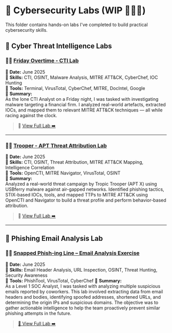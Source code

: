 # 🧪 Cybersecurity Labs (WIP 🚧🚧🚧)

This folder contains hands-on labs I've completed to build practical cybersecurity skills.

## 🔬 Cyber Threat Intelligence Labs

### 👩‍⚖️ [Friday Overtime - CTI Lab](https://github.com/Dee-Techie/Cybersecurity-Portfolio/blob/main/Labs/CTI-lab.md)
📅 **Date:** June 2025  
🧠 **Skills:** CTI, OSINT, Malware Analysis, MITRE ATT&CK, CyberChef, IOC Hunting  
🧰 **Tools:** Terminal, VirusTotal, CyberChef, MITRE, DocIntel, Google  
📄 **Summary:**  
As the lone CTI Analyst on a Friday night, I was tasked with investigating malware targeting a financial firm. I analyzed real-world artefacts, extracted IOCs, and mapped them to relevant MITRE ATT&CK techniques — all while racing against the clock. 
> 🔗 [View Full Lab ➡️](https://github.com/Dee-Techie/Cybersecurity-Portfolio/blob/main/Labs/CTI-lab.md)

---

### 🕵️‍♂️ [Trooper - APT Threat Attribution Lab](https://github.com/Dee-Techie/Cybersecurity-Portfolio/blob/main/Labs/Trooper.md)
📅 **Date:** June 2025  
🧠 **Skills:** CTI, OSINT, Threat Attribution, MITRE ATT&CK Mapping, Intelligence Correlation  
🧰 **Tools:** OpenCTI, MITRE Navigator, VirusTotal, OSINT  
📄 **Summary:**  
Analyzed a real-world threat campaign by Tropic Trooper (APT X) using USBferry malware against air-gapped networks. Identified phishing tactics, STIX-based IOCs, tools, and mapped TTPs to MITRE ATT&CK using OpenCTI and Navigator to build a threat profile and perform behavior-based attribution.  
> 🔗 [View Full Lab ➡️](https://github.com/Dee-Techie/Cybersecurity-Portfolio/blob/main/Labs/Trooper.md)

---

## 📧 Phishing Email Analysis Lab 

### 👨‍💻 [Snapped Phish-ing Line – Email Analysis Exercise](https://github.com/Dee-Techie/Cybersecurity-Portfolio/blob/main/Labs/Phishing-Email-Analysis-1.md)
📅 **Date:** June 2025  
🧠 **Skills:** Email Header Analysis, URL Inspection, OSINT, Threat Hunting, Security Awareness  
🧰 **Tools:** PhishTool, VirusTotal, CyberChef 
📄 **Summary:**  
As a Level 1 SOC Analyst, I was tasked with analyzing multiple suspicious emails reported by coworkers. This lab involved extracting data from email headers and bodies, identifying spoofed addresses, shortened URLs, and determining the origin IPs and suspicious domains. The objective was to gather actionable intelligence to help the team proactively prevent similar phishing attempts in the future.
> [🔗 View Full Lab ➡️](https://github.com/Dee-Techie/Cybersecurity-Portfolio/blob/main/Labs/Phishing-Email-Analysis-1.md)
